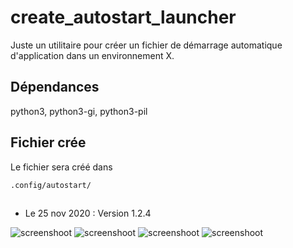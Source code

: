 # create_autostart_launcher

Juste un utilitaire pour créer un fichier de démarrage automatique d'application dans un environnement X.


## Dépendances

 python3, python3-gi, python3-pil

## Fichier crée

Le fichier sera créé dans 

```.config/autostart/```

## 

  * Le 25 nov 2020 : Version 1.2.4


![screenshoot](https://cbiot.fr/site/launcher_01.png)
![screenshoot](https://cbiot.fr/site/launcher_02.png)
![screenshoot](https://cbiot.fr/site/launcher_03.png)
![screenshoot](https://cbiot.fr/site/launcher_04.png)

